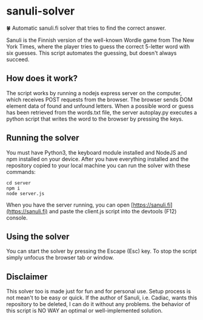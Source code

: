# sanuli-solver
🍀 Automatic sanuli.fi solver that tries to find the correct answer.

Sanuli is the Finnish version of the well-known Wordle game from The New York Times, where the player tries to guess the correct 5-letter word with six guesses. This script automates the guessing, but doesn't always succeed.

## How does it work?
The script works by running a nodejs express server on the computer, which receives POST requests from the browser. The browser sends DOM element data of found and unfound letters.
When a possible word or guess has been retrieved from the words.txt file, the server autoplay.py executes a python script that writes the word to the browser by pressing the keys.

## Running the solver
You must have Python3, the keyboard module installed and NodeJS and npm installed on your device.
After you have everything installed and the repository copied to your local machine you can run the solver with these commands:
```
cd server
npm i
node server.js
```

When you have the server running, you can open [https://sanuli.fi](https://sanuli.fi) and paste the client.js script into the devtools (F12) console.

## Using the solver
You can start the solver by pressing the Escape (Esc) key. To stop the script simply unfocus the browser tab or window.

## Disclaimer
This solver too is made just for fun and for personal use. Setup process is not mean't to be easy or quick. 
If the author of Sanuli, i.e. Cadiac, wants this repository to be deleted, I can do it without any problems.
the behavior of this script is NO WAY an optimal or well-implemented solution.
